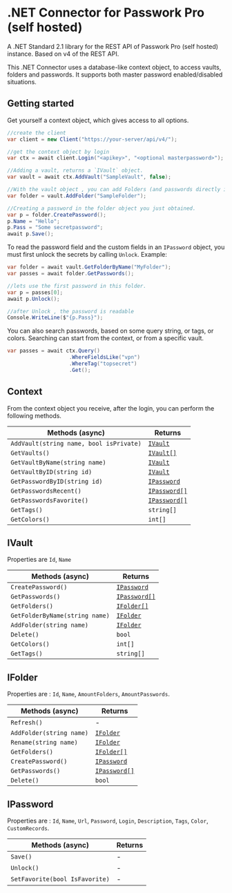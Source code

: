 ﻿# .NET Connector for Passwork Pro (self hosted)

A .NET Standard 2.1 library for the REST API of Passwork Pro (self hosted) instance. Based on v4 of the REST API.
 

This .NET Connector uses a database-like context object, to access vaults, folders and passwords.
It supports both master password enabled/disabled situations.

## Getting started

Get yourself a context object, which gives access to all options.

``` cs
//create the client 
var client = new Client("https://your-server/api/v4/");

//get the context object by login
var ctx = await client.Login("<apikey>", "<optional masterpassword>");

//Adding a vault, returns a `IVault` object.
var vault = await ctx.AddVault("SampleVault", false);

//With the vault object , you can add Folders (and passwords directly in the vault).
var folder = vault.AddFolder("SampleFolder");

//Creating a password in the folder object you just obtained.
var p = folder.CreatePassword();
p.Name = "Hello";
p.Pass = "Some secretpassword";
await p.Save();

```

To read the password field and the custom fields in an `IPassword` object, you must first unlock the secrets by calling `Unlock`.
Example:

``` cs
var folder = await vault.GetFolderByName("MyFolder");
var passes = await folder.GetPasswords();

//lets use the first password in this folder.
var p = passes[0];
await p.Unlock();

//after Unlock , the password is readable
Console.WriteLine($"{p.Pass}");

```

You can also search passwords, based on some query string, or tags, or colors.
Searching can start from the context, or from a specific vault.

``` cs
var passes = await ctx.Query()
                    .WhereFieldsLike("vpn")
                    .WhereTag("topsecret")
                    .Get();
```



## Context

From the context object you receive, after the login, you can perform the following methods.

Methods (async) | Returns
---|---
`AddVault(string name, bool isPrivate)` | [`IVault`](#ivault)
`GetVaults()` | [`IVault[]`](#ivault) 
`GetVaultByName(string name)` | [`IVault`](#ivault)
`GetVaultByID(string id)` | [`IVault`](#ivault)
`GetPasswordByID(string id)` |  [`IPassword`](#ipassword)
`GetPasswordsRecent()` |  [`IPassword[]`](#ipassword)
`GetPasswordsFavorite()` |  [`IPassword[]`](#ipassword)
`GetTags()` | `string[]`
`GetColors()` | `int[]`

## IVault

Properties are `Id`, `Name` 

Methods (async) | Returns
-|-
`CreatePassword()` | [`IPassword`](#ipassword)
`GetPasswords()` | [`IPassword[]`](#ipassword)
`GetFolders()` | [`IFolder[]`](#ifolder)
`GetFolderByName(string name)` | [`IFolder`](#ifolder)
`AddFolder(string name)` | [`IFolder`](#ifolder)
`Delete()` | `bool`
`GetColors()` | `int[]`
`GetTags()` | `string[]`

## IFolder

Properties are : `Id`, `Name`, `AmountFolders`, `AmountPasswords`.

Methods (async) | Returns 
-|-
`Refresh()` | -
`AddFolder(string name)` | [`IFolder`](#ifolder)
`Rename(string name)` | [`IFolder`](#ifolder)
`GetFolders()` | [`IFolder[]`](#ifolder)  
`CreatePassword()` | [`IPassword`](#ipassword)
`GetPasswords()` | [`IPassword[]`](#ipassword)  
`Delete()` | `bool`  

## IPassword

Properties are : `Id`, `Name`, `Url`, `Password`, `Login`, `Description`, `Tags`, `Color`, `CustomRecords`.


Methods (async) | Returns 
-|-
`Save()` | -
`Unlock()` | -
`SetFavorite(bool IsFavorite)` | -

